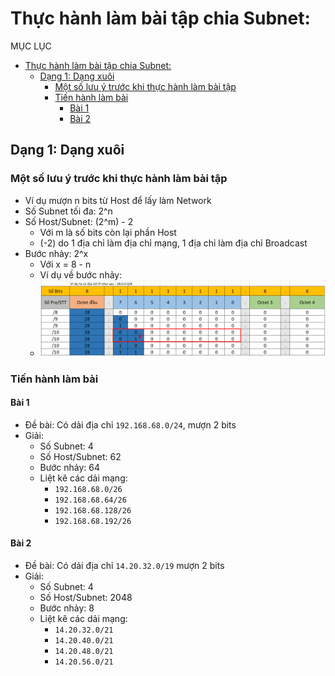 # Thực hành làm bài tập chia Subnet:
MỤC LỤC
- [Thực hành làm bài tập chia Subnet:](#thực-hành-làm-bài-tập-chia-subnet)
  - [Dạng 1: Dạng xuôi](#dạng-1-dạng-xuôi)
    - [Một số lưu ý trước khi thực hành làm bài tập](#một-số-lưu-ý-trước-khi-thực-hành-làm-bài-tập)
    - [Tiến hành làm bài](#tiến-hành-làm-bài)
      - [Bài 1](#bài-1)
      - [Bài 2](#bài-2)

## Dạng 1: Dạng xuôi
### Một số lưu ý trước khi thực hành làm bài tập
- Ví dụ mượn n bits từ Host để lấy làm Network
- Số Subnet tối đa: 2^n
- Số Host/Subnet: (2^m) - 2 
  - Với m là số bits còn lại phần Host
  - (-2) do 1 địa chỉ làm địa chỉ mạng, 1 địa chỉ làm địa chỉ Broadcast
- Bước nhảy: 2^x 
  - Với x = 8 - n
  - Ví dụ về bước nhảy:
  - ![](/Anh/Screenshot_83.png)
### Tiến hành làm bài
#### Bài 1
- Đề bài: Có dải địa chỉ `192.168.68.0/24`, mượn 2 bits
- Giải:
  - Số Subnet: 4
  - Số Host/Subnet: 62
  - Bước nhảy: 64
  - Liệt kê các dải mạng:
    - `192.168.68.0/26`
    - `192.168.68.64/26`
    - `192.168.68.128/26`
    - `192.168.68.192/26`  

#### Bài 2
- Đề bài: Có dải địa chỉ `14.20.32.0/19` mượn 2 bits 
- Giải: 
  - Số Subnet: 4
  - Số Host/Subnet: 2048
  - Bước nhảy: 8
  - Liệt kê các dải mạng:
    - `14.20.32.0/21`
    - `14.20.40.0/21`
    - `14.20.48.0/21`
    - `14.20.56.0/21` 


